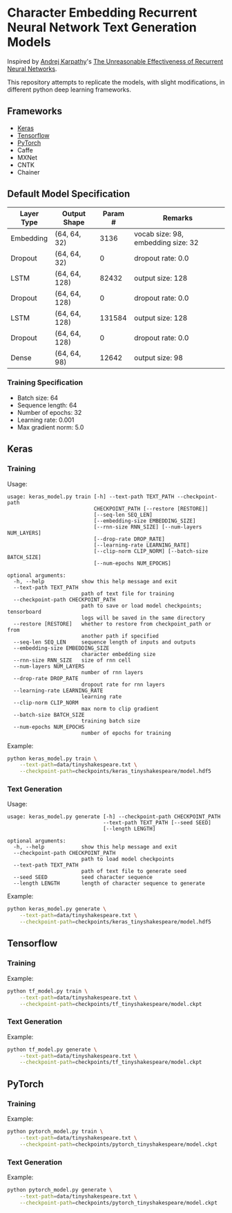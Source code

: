 # Character Embedding Recurrent Neural Network Text Generation Models

Inspired by [Andrej Karpathy](https://github.com/karpathy/)'s 
[The Unreasonable Effectiveness of Recurrent Neural Networks](https://karpathy.github.io/2015/05/21/rnn-effectiveness/).

This repository attempts to replicate the models, with slight modifications, in different python deep learning frameworks.

## Frameworks

- [Keras](#keras)
- [Tensorflow](#tensorflow)
- [PyTorch](#pytorch)
- Caffe
- MXNet
- CNTK
- Chainer

## Default Model Specification

| Layer Type | Output Shape  | Param # | Remarks                            |
|------------|---------------|---------|------------------------------------|
| Embedding  | (64, 64, 32)  | 3136    | vocab size: 98, embedding size: 32 |
| Dropout    | (64, 64, 32)  | 0       | dropout rate: 0.0                  |
| LSTM       | (64, 64, 128) | 82432   | output size: 128                   |
| Dropout    | (64, 64, 128) | 0       | dropout rate: 0.0                  |
| LSTM       | (64, 64, 128) | 131584  | output size: 128                   |
| Dropout    | (64, 64, 128) | 0       | dropout rate: 0.0                  |
| Dense      | (64, 64, 98)  | 12642   | output size: 98                    |

### Training Specification

- Batch size: 64
- Sequence length: 64
- Number of epochs: 32
- Learning rate: 0.001
- Max gradient norm: 5.0

## Keras

### Training

Usage:

```
usage: keras_model.py train [-h] --text-path TEXT_PATH --checkpoint-path
                            CHECKPOINT_PATH [--restore [RESTORE]]
                            [--seq-len SEQ_LEN]
                            [--embedding-size EMBEDDING_SIZE]
                            [--rnn-size RNN_SIZE] [--num-layers NUM_LAYERS]
                            [--drop-rate DROP_RATE]
                            [--learning-rate LEARNING_RATE]
                            [--clip-norm CLIP_NORM] [--batch-size BATCH_SIZE]
                            [--num-epochs NUM_EPOCHS]

optional arguments:
  -h, --help            show this help message and exit
  --text-path TEXT_PATH
                        path of text file for training
  --checkpoint-path CHECKPOINT_PATH
                        path to save or load model checkpoints; tensorboard
                        logs will be saved in the same directory
  --restore [RESTORE]   whether to restore from checkpoint_path or from
                        another path if specified
  --seq-len SEQ_LEN     sequence length of inputs and outputs
  --embedding-size EMBEDDING_SIZE
                        character embedding size
  --rnn-size RNN_SIZE   size of rnn cell
  --num-layers NUM_LAYERS
                        number of rnn layers
  --drop-rate DROP_RATE
                        dropout rate for rnn layers
  --learning-rate LEARNING_RATE
                        learning rate
  --clip-norm CLIP_NORM
                        max norm to clip gradient
  --batch-size BATCH_SIZE
                        training batch size
  --num-epochs NUM_EPOCHS
                        number of epochs for training
```

Example:

```bash
python keras_model.py train \
    --text-path=data/tinyshakespeare.txt \
    --checkpoint-path=checkpoints/keras_tinyshakespeare/model.hdf5
```

### Text Generation

Usage:

```
usage: keras_model.py generate [-h] --checkpoint-path CHECKPOINT_PATH
                               --text-path TEXT_PATH [--seed SEED]
                               [--length LENGTH]

optional arguments:
  -h, --help            show this help message and exit
  --checkpoint-path CHECKPOINT_PATH
                        path to load model checkpoints
  --text-path TEXT_PATH
                        path of text file to generate seed
  --seed SEED           seed character sequence
  --length LENGTH       length of character sequence to generate
```

Example:

```bash
python keras_model.py generate \
    --text-path=data/tinyshakespeare.txt \
    --checkpoint-path=checkpoints/keras_tinyshakespeare/model.hdf5
```

## Tensorflow

### Training

Example:

```bash
python tf_model.py train \
    --text-path=data/tinyshakespeare.txt \
    --checkpoint-path=checkpoints/tf_tinyshakespeare/model.ckpt
```

### Text Generation

Example:

```bash
python tf_model.py generate \
    --text-path=data/tinyshakespeare.txt \
    --checkpoint-path=checkpoints/tf_tinyshakespeare/model.ckpt
```

## PyTorch

### Training

Example:

```bash
python pytorch_model.py train \
    --text-path=data/tinyshakespeare.txt \
    --checkpoint-path=checkpoints/pytorch_tinyshakespeare/model.ckpt
```

### Text Generation

Example:

```bash
python pytorch_model.py generate \
    --text-path=data/tinyshakespeare.txt \
    --checkpoint-path=checkpoints/pytorch_tinyshakespeare/model.ckpt
```
